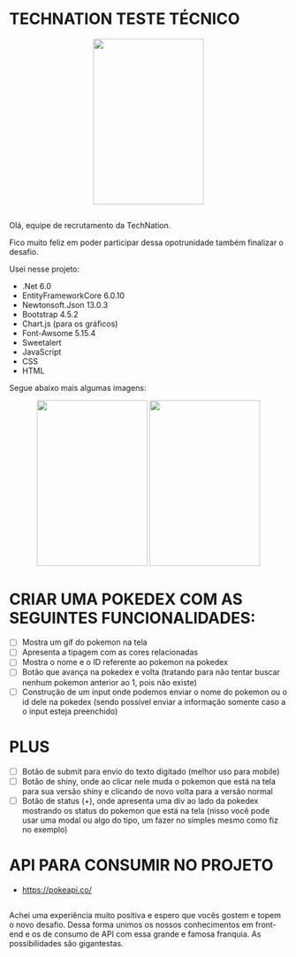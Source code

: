 # TECHNATION TESTE TÉCNICO
<div align="center">
  <img width=200 height=300 src="https://github.com/user-attachments/assets/5322079c-b4e8-45b9-9d9d-2bb57f1e0154" />
</div>

##

Olá, equipe de recrutamento da TechNation.

Fico muito feliz em poder participar dessa opotrunidade também finalizar o desafio.

Usei nesse projeto:

- .Net 6.0
- EntityFrameworkCore 6.0.10
- Newtonsoft.Json 13.0.3
- Bootstrap 4.5.2
- Chart.js (para os gráficos)
- Font-Awsome 5.15.4
- Sweetalert
- JavaScript
- CSS
- HTML

Segue abaixo mais algumas imagens:

<div align="center">
  <img width=200 height=300 src="https://user-images.githubusercontent.com/121260233/232157504-80360d28-b133-4cc6-8f61-aaef1e51b3a9.png" />
  <img width=200 height=300 src="https://user-images.githubusercontent.com/121260233/232158103-22bc247b-9045-48f2-afc9-4a7d35ed0428.png" />
</div>

# CRIAR UMA POKEDEX COM AS SEGUINTES FUNCIONALIDADES:

- [ ] Mostra um gif do pokemon na tela
- [ ] Apresenta a tipagem com as cores relacionadas
- [ ] Mostra o nome e o ID referente ao pokemon na pokedex
- [ ] Botão que avança na pokedex e volta (tratando para não tentar buscar nenhum pokemon anterior ao 1, pois não existe)
- [ ] Construção de um input onde podemos enviar o nome do pokemon ou o id dele na pokedex (sendo possível enviar a informação somente caso a o input esteja preenchido)

##

# PLUS

- [ ] Botão de submit para envio do texto digitado (melhor uso para mobile)
- [ ] Botão de shiny, onde ao clicar nele muda o pokemon que está na tela para sua versão shiny e clicando de novo volta para a versão normal
- [ ] Botão de status (+), onde apresenta uma div ao lado da pokedex mostrando os status do pokemon que está na tela (nisso você pode usar uma modal ou algo do tipo, um fazer no simples mesmo como fiz no exemplo)

##

# API PARA CONSUMIR NO PROJETO

- https://pokeapi.co/

##

Achei uma experiência muito positiva e espero que vocês gostem e topem o novo desafio.
Dessa forma unimos os nossos conhecimentos em front-end e os de consumo de API com essa grande e famosa franquia. 
As possibilidades são gigantestas.
